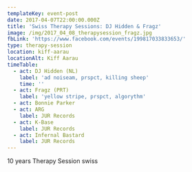 ```yaml
---
templateKey: event-post
date: 2017-04-07T22:00:00.000Z
title: 'Swiss Therapy Sessions: DJ Hidden & Fragz'
image: /img/2017_04_08_therapysession_fragz.jpg
fbLink: 'https://www.facebook.com/events/199817033833653/'
type: therapy-session
location: kiff-aarau
locationAlt: Kiff Aarau
timeTable:
  - act: DJ Hidden (NL)
    label: 'ad noiseam, prspct, killing sheep'
    time: ''
  - act: Fragz (PRT)
    label: 'yellow stripe, prspct, algorythm'
  - act: Bonnie Parker
  - act: ARG
    label: JUR Records
  - act: K-Base
    label: JUR Records
  - act: Infernal Bastard
    label: JUR Records
---
```

10 years Therapy Session swiss
